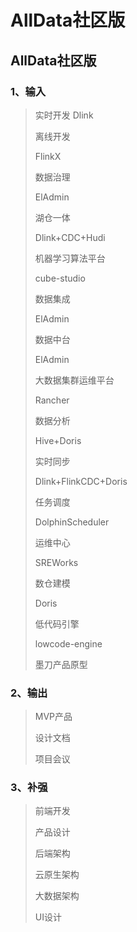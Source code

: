 # AllData社区版

## AllData社区版
### 1、输入
>实时开发
>   Dlink
> 
>  离线开发
> 
>   FlinkX
> 
>  数据治理
> 
>   ElAdmin
> 
>  湖仓一体
> 
>   Dlink+CDC+Hudi
> 
>  机器学习算法平台
> 
>   cube-studio
> 
>  数据集成
> 
>   ElAdmin
> 
>  数据中台
> 
>   ElAdmin
> 
>  大数据集群运维平台
> 
>   Rancher
> 
>  数据分析
> 
>   Hive+Doris
> 
>  实时同步
> 
>   Dlink+FlinkCDC+Doris
> 
>  任务调度
> 
>   DolphinScheduler
> 
>  运维中心
> 
>   SREWorks
> 
>  数仓建模
> 
>   Doris
> 
>  低代码引擎
> 
>   lowcode-engine
> 
>  墨刀产品原型
> 
### 2、输出
> MVP产品
> 
> 设计文档
> 
> 项目会议
> 
### 3、补强

> 前端开发
> 
> 产品设计
> 
> 后端架构
> 
> 云原生架构
> 
> 大数据架构
> 
> UI设计